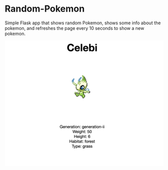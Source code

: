 # Random-Pokemon
Simple Flask app that shows random Pokemon, shows some info about the pokemon, and refreshes the page every 10 seconds to show a new pokemon.

![alt text](https://github.com/sbtnRey/Random-Pokemon/blob/master/example.png)
